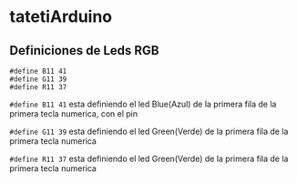 # tatetiArduino

## Definiciones de Leds RGB

```
#define B11 41
#define G11 39
#define R11 37
```
```#define B11 41``` esta definiendo el led Blue(Azul) de la primera fila de la primera tecla numerica, con el pin

```#define G11 39``` esta definiendo el led Green(Verde) de la primera fila de la primera tecla numerica

```#define R11 37``` esta definiendo el led Green(Verde) de la primera fila de la primera tecla numerica
